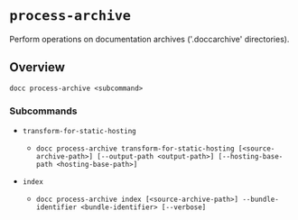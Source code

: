 # `process-archive`

Perform operations on documentation archives ('.doccarchive' directories).

## Overview

`docc process-archive <subcommand>`

### Subcommands

- `transform-for-static-hosting`
  - `docc process-archive transform-for-static-hosting [<source-archive-path>] [--output-path <output-path>] [--hosting-base-path <hosting-base-path>]`

- `index`
  - `docc process-archive index [<source-archive-path>] --bundle-identifier <bundle-identifier> [--verbose]`
